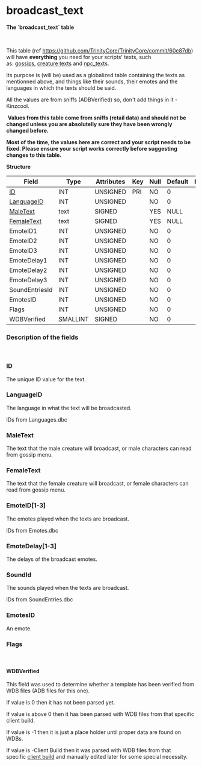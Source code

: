 # broadcast\_text

**The \`broadcast\_text\` table**

 

This table (ref <https://github.com/TrinityCore/TrinityCore/commit/60e87db>) will have **everything** you need for your scripts' texts, such as: [gossips](gossip_menu_option), [creature texts](creature_text) and [npc\_text](npc_text)s.

Its purpose is (will be) used as a globalized table containing the texts as mentionned above, and things like their sounds, their emotes and the languages in which the texts should be said.

All the values are from sniffs (ADBVerified) so, don't add things in it - Kinzcool.

 **Values from this table come from sniffs (retail data) and should not be changed unless you are absolutelly sure they have been wrongly changed before.**
 
 **Most of the time, the values here are correct and your script needs to be fixed. Please ensure your script works correctly before suggesting changes to this table.**

**Structure**

| Field                                    | Type        | Attributes | Key | Null | Default | Extra | Comment |
|------------------------------------------|-------------|------------|-----|------|---------|-------|---------|
| [ID](#broadcast_text-ID)                 | INT     | UNSIGNED   | PRI | NO   | 0       |       |         |
| [LanguageID](#broadcast_text-Language)   | INT     | UNSIGNED   |     | NO   | 0       |       |         |
| [MaleText](#broadcast_text-MaleText)     | text        | SIGNED     |     | YES  | NULL    |       |         |
| [FemaleText](#broadcast_text-FemaleText) | text        | SIGNED     |     | YES  | NULL    |       |         |
| EmoteID1                                 | INT     | UNSIGNED   |     | NO   | 0       |       |         |
| EmoteID2                                 | INT     | UNSIGNED   |     | NO   | 0       |       |         |
| EmoteID3                                 | INT     | UNSIGNED   |     | NO   | 0       |       |         |
| EmoteDelay1                              | INT     | UNSIGNED   |     | NO   | 0       |       |         |
| EmoteDelay2                              | INT     | UNSIGNED   |     | NO   | 0       |       |         |
| EmoteDelay3                              | INT     | UNSIGNED   |     | NO   | 0       |       |         |
| SoundEntriesId                           | INT     | UNSIGNED   |     | NO   | 0       |       |         |
| EmotesID                                 | INT     | UNSIGNED   |     | NO   | 0       |       |         |
| Flags                                    | INT     | UNSIGNED   |     | NO   | 0       |       |         |
| WDBVerified                              | SMALLINT | SIGNED     |     | NO   | 0       |       |         |

### Description of the fields

 

### ID

The unique ID value for the text.

### LanguageID

The language in what the text will be broadcasted.

IDs from Languages.dbc

### MaleText

The text that the male creature will broadcast, or male characters can read from gossip menu.

### FemaleText

The text that the female creature will broadcast, or female characters can read from gossip menu.

### EmoteID\[1-3\]

The emotes played when the texts are broadcast.

IDs from Emotes.dbc

### EmoteDelay\[1-3\]

The delays of the broadcast emotes.

### SoundId

The sounds played when the texts are broadcast.

IDs from SoundEntries.dbc

### EmotesID

An emote.

### Flags

 

#### WDBVerified

This field was used to determine whether a template has been verified from WDB files (ADB files for this one).

If value is 0 then it has not been parsed yet.

If value is above 0 then it has been parsed with WDB files from that specific client build.

If value is -1 then it is just a place holder until proper data are found on WDBs.

If value is -Client Build then it was parsed with WDB files from that specific [client build](http://archive.trinitycore.info/DB:Auth:realmlist#gamebuild "DB:Auth:realmlist") and manually edited later for some special necessity.

 
